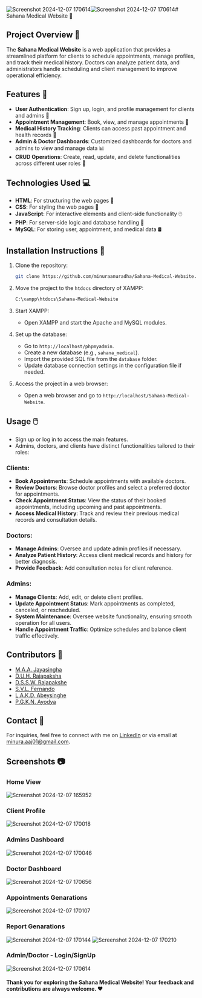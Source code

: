 ![Screenshot 2024-12-07 170614](https://github.com/user-attachments/assets/627efa51-c961-47ca-8193-2e287c08ba1e)![Screenshot 2024-12-07 170614](https://github.com/user-attachments/assets/8bb348b6-9763-4b3c-acbd-530e98f194e1)# Sahana Medical Website 🏥

## Project Overview 📖
The **Sahana Medical Website** is a web application that provides a streamlined platform for clients to schedule appointments, manage profiles, and track their medical history. Doctors can analyze patient data, and administrators handle scheduling and client management to improve operational efficiency.

## Features 🚀
- **User Authentication**: Sign up, login, and profile management for clients and admins 👤
- **Appointment Management**: Book, view, and manage appointments 📅
- **Medical History Tracking**: Clients can access past appointment and health records 📑
- **Admin & Doctor Dashboards**: Customized dashboards for doctors and admins to view and manage data 📊
- **CRUD Operations**: Create, read, update, and delete functionalities across different user roles 🔨

## Technologies Used 💻
- **HTML**: For structuring the web pages 📃
- **CSS**: For styling the web pages 🎨
- **JavaScript**: For interactive elements and client-side functionality 🖱️
- **PHP**: For server-side logic and database handling 🐘
- **MySQL**: For storing user, appointment, and medical data 🛢️

## Installation Instructions 🔧
1. Clone the repository:
    ```bash
    git clone https://github.com/minuraanuradha/Sahana-Medical-Website.git
    ```

2. Move the project to the `htdocs` directory of XAMPP:
    ```bash
    C:\xampp\htdocs\Sahana-Medical-Website
    ```

3. Start XAMPP:
    - Open XAMPP and start the Apache and MySQL modules.

4. Set up the database:
    - Go to `http://localhost/phpmyadmin`.
    - Create a new database (e.g., `sahana_medical`).
    - Import the provided SQL file from the `database` folder.
    - Update database connection settings in the configuration file if needed.

5. Access the project in a web browser:
    - Open a web browser and go to `http://localhost/Sahana-Medical-Website`.

## Usage 🖱️
- Sign up or log in to access the main features.
- Admins, doctors, and clients have distinct functionalities tailored to their roles:

### **Clients**:
  - **Book Appointments**: Schedule appointments with available doctors.
  - **Review Doctors**: Browse doctor profiles and select a preferred doctor for appointments.
  - **Check Appointment Status**: View the status of their booked appointments, including upcoming and past appointments.
  - **Access Medical History**: Track and review their previous medical records and consultation details.

### **Doctors**:
  - **Manage Admins**: Oversee and update admin profiles if necessary.
  - **Analyze Patient History**: Access client medical records and history for better diagnosis.
  - **Provide Feedback**: Add consultation notes for client reference.

### **Admins**:
  - **Manage Clients**: Add, edit, or delete client profiles.
  - **Update Appointment Status**: Mark appointments as completed, canceled, or rescheduled.
  - **System Maintenance**: Oversee website functionality, ensuring smooth operation for all users.
  - **Handle Appointment Traffic**: Optimize schedules and balance client traffic effectively.


## Contributors 🙌
- [M.A.A. Jayasingha](https://github.com/minuraanuradha)
- [D.U.H. Rajapaksha](https://github.com/HiruRajapaksha)
- [D.S.S.W. Rajapakshe](https://github.com/sunaraWR)
- [S.V.L. Fernando](https://github.com/Sxnxn)
- [L.A.K.D. Abeysinghe](https://github.com/denuwan1115)
- [P.G.K.N. Ayodya](https://github.com/kavindu15)

## Contact 📧
For inquiries, feel free to connect with me on [LinkedIn](https://www.linkedin.com/in/minura-jayasingha-62360724b/) or via email at minura.aaj01@gmail.com.

## Screenshots 📷
### Home View
![Screenshot 2024-12-07 165952](https://github.com/user-attachments/assets/10915a41-56ae-4419-ad2b-997e7e6d0ec5)

### Client Profile
![Screenshot 2024-12-07 170018](https://github.com/user-attachments/assets/28be27a3-6da2-42bf-be0c-b08292e76852)

### Admins Dashboard
![Screenshot 2024-12-07 170046](https://github.com/user-attachments/assets/dcd33415-5997-40ef-80d7-edd1b91d265c)

### Doctor Dashboard
![Screenshot 2024-12-07 170656](https://github.com/user-attachments/assets/5c553771-0567-4097-8ee7-c1a3b2ebcba6)

### Appointments Genarations 
![Screenshot 2024-12-07 170107](https://github.com/user-attachments/assets/d5d89285-a9f6-4fed-b73e-53e01274f2e0)

### Report Genarations 
![Screenshot 2024-12-07 170144](https://github.com/user-attachments/assets/b03dcbf0-a300-47d4-bffa-4b395961a32f)
![Screenshot 2024-12-07 170210](https://github.com/user-attachments/assets/463e46c7-17a9-4841-a573-889945f73a02)

### Admin/Doctor - Login/SignUp 
![Screenshot 2024-12-07 170614](https://github.com/user-attachments/assets/539a83ca-24c9-4c7f-9aa2-59d8dcd1ec27)



#### Thank you for exploring the Sahana Medical Website! Your feedback and contributions are always welcome. ❤️
